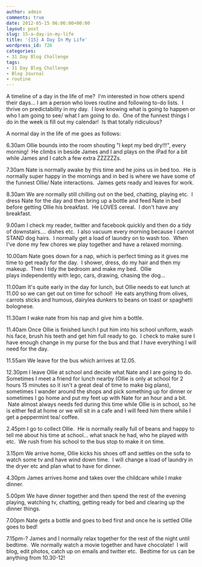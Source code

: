 ```yaml
---
author: admin
comments: true
date: 2012-05-15 06:06:00+00:00
layout: post
slug: 15-a-day-in-my-life
title: '{15} A Day In My Life'
wordpress_id: 726
categories:
- 31 Day Blog Challenge
tags:
- 31 Day Blog Challenge
- Blog Journal
- routine
---
```


A timeline of a day in the life of me?  I'm interested in how others spend their days... I am a person who loves routine and following to-do lists.  I thrive on predictability in my day.  I love knowing what is going to happen or who I am going to see/ what I am going to do.  One of the funnest things I do in the week is fill out my calendar!  Is that totally ridiculous?

A normal day in the life of me goes as follows:

6.30am Ollie bounds into the room shouting "I kept my bed dry!!!", every morning!  He climbs in beside James and I and plays on the iPad for a bit while James and I catch a few extra ZZZZZZs.

7.30am Nate is normally awake by this time and he joins us in bed too.  He is normally super happy in the mornings and in bed is where we have some of the funnest Ollie/ Nate interactions.  James gets ready and leaves for work.

8.30am We are normally still chilling out on the bed, chatting, playing etc.  I dress Nate for the day and then bring up a bottle and feed Nate in bed before getting Ollie his breakfast.  He LOVES cereal.  I don't have any breakfast.

9.00am I check my reader, twitter and facebook quickly and then do a tidy of downstairs.... dishes etc.  I also vacuum every morning because I cannot STAND dog hairs.  I normally get a load of laundry on to wash too.  When I've done my few chores we play together and have a relaxed morning.

10.00am Nate goes down for a nap, which is perfect timing as it gives me time to get ready for the day.  I shower, dress, do my hair and then my makeup.  Then I tidy the bedroom and make my bed.  Ollie plays independently with lego, cars, drawing, chasing the dog...

11.00am It's quite early in the day for lunch, but Ollie needs to eat lunch at 11.00 so we can get out on time for school!  He eats anything from olives, carrots sticks and humous, dairylea dunkers to beans on toast or spaghetti bolognese.

11.30am I wake nate from his nap and give him a bottle.

11.40am Once Ollie is finished lunch I put him into his school uniform, wash his face, brush his teeth and get him full ready to go.  I check to make sure I have enough change in my purse for the bus and that I have everything I will need for the day.

11.55am We leave for the bus which arrives at 12.05.

12.30pm I leave Ollie at school and decide what Nate and I are going to do. Sometimes I meet a friend for lunch nearby (Ollie is only at school for 2 hours 15 minutes so it isn't a great deal of time to make big plans), sometimes I wander around the shops and pick something up for dinner or sometimes I go home and put my feet up with Nate for an hour and a bit.  Nate almost always needs fed during this time while Ollie is in school, so he is either fed at home or we will sit in a cafe and I will feed him there while I get a peppermint tea/ coffee.

2.45pm I go to collect Ollie.  He is normally really full of beans and happy to tell me about his time at school... what snack he had, who he played with etc.  We rush from his school to the bus stop to make it on time.

3.15pm We arrive home, Ollie kicks his shoes off and settles on the sofa to watch some tv and have wind down time.  I will change a load of laundry in the dryer etc and plan what to have for dinner.

4.30pm James arrives home and takes over the childcare while I make dinner.

5.00pm We have dinner together and then spend the rest of the evening playing, watching tv, chatting, getting ready for bed and clearing up the dinner things.

7.00pm Nate gets a bottle and goes to bed first and once he is settled Ollie goes to bed!

7.15pm-? James and I normally relax together for the rest of the night until bedtime.  We normally watch a movie together and have chocolate!  I will blog, edit photos, catch up on emails and twitter etc.  Bedtime for us can be anything from 10.30-12!
